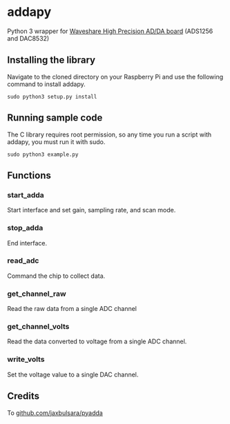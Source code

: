 # addapy
Python 3 wrapper for [Waveshare High Precision AD/DA board](https://www.waveshare.com/wiki/High-Precision_AD/DA_Board) (ADS1256 and DAC8532)

## Installing the library
Navigate to the cloned directory on your Raspberry Pi and use the following command to install addapy.
```
sudo python3 setup.py install
```

## Running sample code
The C library requires root permission, so any time you run a script with addapy, you must run it with sudo.
```
sudo python3 example.py
```

## Functions
### start_adda
Start interface and set gain, sampling rate, and scan mode.

### stop_adda
End interface.

### read_adc
Command the chip to collect data.

### get_channel_raw
Read the raw data from a single ADC channel

### get_channel_volts
Read the data converted to voltage from a single ADC channel.

### write_volts
Set the voltage value to a single DAC channel.

## Credits
To [github.com/jaxbulsara/pyadda](https://github.com/jaxbulsara/pyadda)
